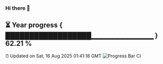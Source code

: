 ### Hi there 👋
⏳ Year progress { ██████████████████▁▁▁▁▁▁▁▁▁▁▁▁ } 62.21 %
---
⏰ Updated on Sat, 16 Aug 2025 01:41:18 GMT
![Progress Bar CI](https://github.com/liununu/liununu/workflows/Progress%20Bar%20CI/badge.svg)
